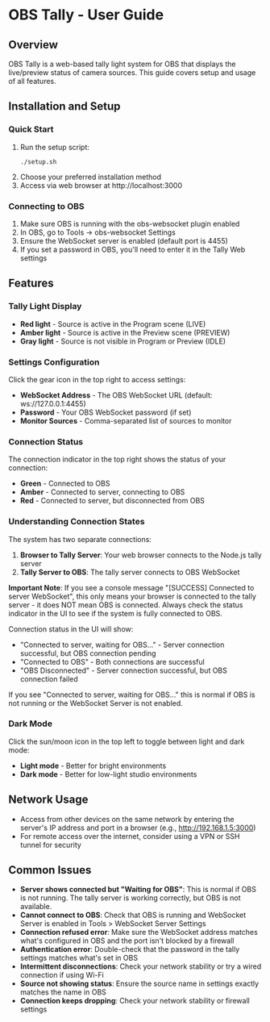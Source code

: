 # OBS Tally - User Guide

## Overview
OBS Tally is a web-based tally light system for OBS that displays the live/preview status of camera sources. This guide covers setup and usage of all features.

## Installation and Setup

### Quick Start
1. Run the setup script:
   ```
   ./setup.sh
   ```
2. Choose your preferred installation method
3. Access via web browser at http://localhost:3000

### Connecting to OBS
1. Make sure OBS is running with the obs-websocket plugin enabled
2. In OBS, go to Tools → obs-websocket Settings
3. Ensure the WebSocket server is enabled (default port is 4455)
4. If you set a password in OBS, you'll need to enter it in the Tally Web settings

## Features

### Tally Light Display
- **Red light** - Source is active in the Program scene (LIVE)
- **Amber light** - Source is active in the Preview scene (PREVIEW)
- **Gray light** - Source is not visible in Program or Preview (IDLE)

### Settings Configuration
Click the gear icon in the top right to access settings:
- **WebSocket Address** - The OBS WebSocket URL (default: ws://127.0.0.1:4455)
- **Password** - Your OBS WebSocket password (if set)
- **Monitor Sources** - Comma-separated list of sources to monitor

### Connection Status
The connection indicator in the top right shows the status of your connection:
- **Green** - Connected to OBS
- **Amber** - Connected to server, connecting to OBS
- **Red** - Connected to server, but disconnected from OBS

### Understanding Connection States
The system has two separate connections:
1. **Browser to Tally Server**: Your web browser connects to the Node.js tally server
2. **Tally Server to OBS**: The tally server connects to OBS WebSocket

**Important Note**: If you see a console message "[SUCCESS] Connected to server WebSocket", this only means your browser is connected to the tally server - it does NOT mean OBS is connected. Always check the status indicator in the UI to see if the system is fully connected to OBS.

Connection status in the UI will show:
- "Connected to server, waiting for OBS..." - Server connection successful, but OBS connection pending
- "Connected to OBS" - Both connections are successful
- "OBS Disconnected" - Server connection successful, but OBS connection failed

If you see "Connected to server, waiting for OBS..." this is normal if OBS is not running or the WebSocket Server is not enabled.

### Dark Mode
Click the sun/moon icon in the top left to toggle between light and dark mode:
- **Light mode** - Better for bright environments
- **Dark mode** - Better for low-light studio environments

## Network Usage
- Access from other devices on the same network by entering the server's IP address and port in a browser (e.g., http://192.168.1.5:3000)
- For remote access over the internet, consider using a VPN or SSH tunnel for security

## Common Issues
- **Server shows connected but "Waiting for OBS"**: This is normal if OBS is not running. The tally server is working correctly, but OBS is not available.
- **Cannot connect to OBS**: Check that OBS is running and WebSocket Server is enabled in Tools > WebSocket Server Settings
- **Connection refused error**: Make sure the WebSocket address matches what's configured in OBS and the port isn't blocked by a firewall
- **Authentication error**: Double-check that the password in the tally settings matches what's set in OBS
- **Intermittent disconnections**: Check your network stability or try a wired connection if using Wi-Fi
- **Source not showing status**: Ensure the source name in settings exactly matches the name in OBS
- **Connection keeps dropping**: Check your network stability or firewall settings


